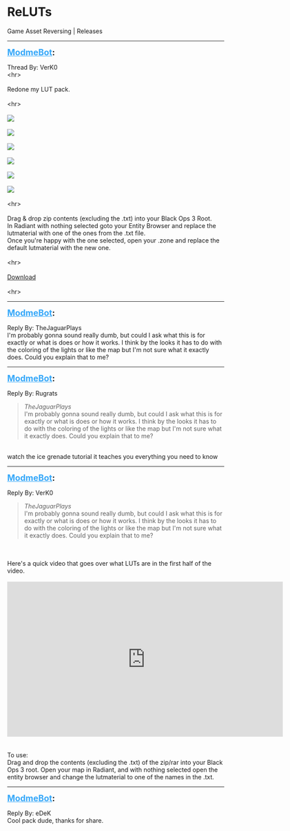 # ReLUTs
Game Asset Reversing | Releases

---
<strong style="font-size: 1.4em;"><span style="text-decoration: underline;text-decoration-color: #34a7f9;"><span style="color:#34a7f9;">ModmeBot</span></span>:</strong>

<p>Thread By: VerK0<br />&lt;hr&gt;<br /> <br />Redone my LUT pack.<br /> <br />&lt;hr&gt;<br /> <br /><img style="max-width: 500px;" src="https://i.imgur.com/XiUusRe.jpg"><br /> <br /><img style="max-width: 500px;" src="https://i.imgur.com/IjU7gGR.jpg"><br /> <br /><img style="max-width: 500px;" src="https://i.imgur.com/03p7JVp.jpg"><br /> <br /><img style="max-width: 500px;" src="https://i.imgur.com/5wuP6YG.jpg"><br /> <br /><img style="max-width: 500px;" src="https://i.imgur.com/FvWnU3O.jpg"><br /> <br /><img style="max-width: 500px;" src="https://i.imgur.com/XsHeqLb.jpg"><br /> <br />&lt;hr&gt;<br /> <br />Drag &amp; drop zip contents (excluding the .txt) into your Black Ops 3 Root.<br />In Radiant with nothing selected goto your Entity Browser and replace the lutmaterial with one of the ones from the .txt file.<br />Once you&#39;re happy with the one selected, open your .zone and replace the default lutmaterial with the new one.<br /> <br />&lt;hr&gt;<br /> <br /><a href="https://mega.nz/#!g3hEwa7T!4C5fw5avBZJs6S179o7m6XugxUHKGYRsBR464IVJARQ">Download</a><br /> <br />&lt;hr&gt;</p>

---
<strong style="font-size: 1.4em;"><span style="text-decoration: underline;text-decoration-color: #34a7f9;"><span style="color:#34a7f9;">ModmeBot</span></span>:</strong>

<p>Reply By: TheJaguarPlays<br />I&#39;m probably gonna sound really dumb, but could I ask what this is for exactly or what is does or how it works. I think by the looks it has to do with the coloring of the lights or like the map but I&#39;m not sure what it exactly does. Could you explain that to me?</p>

---
<strong style="font-size: 1.4em;"><span style="text-decoration: underline;text-decoration-color: #34a7f9;"><span style="color:#34a7f9;">ModmeBot</span></span>:</strong>

<p>Reply By: Rugrats<br /><blockquote><em>TheJaguarPlays</em><br />I&#39;m probably gonna sound really dumb, but could I ask what this is for exactly or what is does or how it works. I think by the looks it has to do with the coloring of the lights or like the map but I&#39;m not sure what it exactly does. Could you explain that to me?  </blockquote><br /> watch the ice grenade tutorial it teaches you everything you need to know</p>

---
<strong style="font-size: 1.4em;"><span style="text-decoration: underline;text-decoration-color: #34a7f9;"><span style="color:#34a7f9;">ModmeBot</span></span>:</strong>

<p>Reply By: VerK0<br /><blockquote><em>TheJaguarPlays</em><br />I&#39;m probably gonna sound really dumb, but could I ask what this is for exactly or what is does or how it works. I think by the looks it has to do with the coloring of the lights or like the map but I&#39;m not sure what it exactly does. Could you explain that to me?  </blockquote><br /> <br />Here&#39;s a quick video that goes over what LUTs are in the first half of the video.<br /> <br /><iframe type="text/html" width="640" height="360" src="https://www.youtube.com/embed/qlSu1egYoS4" frameborder="0"></iframe><br /> <br /> <br />To use:<br />Drag and drop the contents (excluding the .txt) of the zip/rar into your Black Ops 3 root. Open your map in Radiant, and with nothing selected open the entity browser and change the lutmaterial to one of the names in the .txt.</p>

---
<strong style="font-size: 1.4em;"><span style="text-decoration: underline;text-decoration-color: #34a7f9;"><span style="color:#34a7f9;">ModmeBot</span></span>:</strong>

<p>Reply By: eDeK<br />Cool pack dude, thanks for share.</p>
